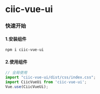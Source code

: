 # ciic-vue-ui

### 快速开始 

#### 1.安装组件

```bash
npm i ciic-vue-ui
```

#### 2.使用组件

```javascript
// 全局使用
import "ciic-vue-ui/dist/css/index.css";
import CiicVueUi from 'ciic-vue-ui';
Vue.use(CiicVueUi);
```